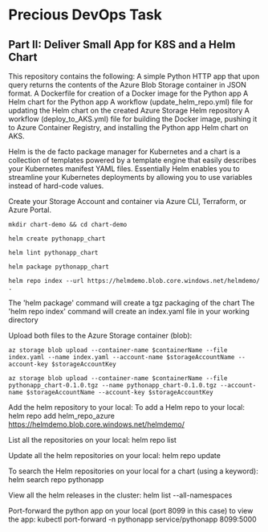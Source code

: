 # Precious DevOps Task
## Part II: Deliver Small App for K8S and a Helm Chart

This repository contains the following:
A simple Python HTTP app that upon query returns the contents of the Azure Blob Storage container in JSON format.
A Dockerfile for creation of a Docker image for the Python app
A Helm chart for the Python app
A workflow (update_helm_repo.yml) file for updating the Helm chart on the created Azure Storage Helm repository
A workflow (deploy_to_AKS.yml) file for building the Docker image, pushing it to Azure Container Registry, and installing the Python app Helm chart on AKS.

Helm is the de facto package manager for Kubernetes and a chart is a collection of templates powered by a template engine that easily describes your Kubernetes manifest YAML files. Essentially Helm enables you to streamline your Kubernetes deployments by allowing you to use variables instead of hard-code values.


Create your Storage Account and container via Azure CLI, Terraform, or Azure Portal. 

```
mkdir chart-demo && cd chart-demo

helm create pythonapp_chart

helm lint pythonapp_chart

helm package pythonapp_chart

helm repo index --url https://helmdemo.blob.core.windows.net/helmdemo/ .
```

The 'helm package' command will create a tgz packaging of the chart
The 'helm repo index' command will create an index.yaml file in your working directory

Upload both files to the Azure Storage container (blob):
```
az storage blob upload --container-name $containerName --file index.yaml --name index.yaml --account-name $storageAccountName --account-key $storageAccountKey

az storage blob upload --container-name $containerName --file pythonapp_chart-0.1.0.tgz --name pythonapp_chart-0.1.0.tgz --account-name $storageAccountName --account-key $storageAccountKey
```


Add the helm repository to your local:
To add a Helm repo to your local:
helm repo add helm_repo_azure https://helmdemo.blob.core.windows.net/helmdemo/

List all the repositories on your local:
helm repo list

Update all the helm repositories on your local:
helm repo update

To search the Helm repositories on your local for a chart (using a keyword):
helm search repo pythonapp

View all the helm releases in the cluster:
helm list --all-namespaces

Port-forward the python app on your local (port 8099 in this case) to view the app:
kubectl port-forward -n pythonapp service/pythonapp 8099:5000
